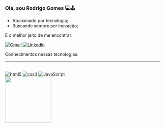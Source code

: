 
### Olá, sou Rodrigo Gomes 💻🕹️


- Apaixonado por tecnologia;
- Buscando sempre por inovação;


E o melhor jeito de me encontrar: 

[![Gmail](https://img.shields.io/badge/-Gmail-%23333?style=for-the-badge&logo=gmail&logoColor=white
)](rodrigogsantos285@gmail.com)
[![Linkedin](https://img.shields.io/badge/LinkedIn-0077B5?style=for-the-badge&logo=linkedin&logoColor=white
)](https://www.linkedin.com/in/rodrigo-gomes-288a63196/)

Conhecimentos nessas tecnologias:
<hr>
<div style='dislay: inline_block'><br>
<img align="center" alt="html5" src="https://img.shields.io/badge/HTML5-E34F26?style=for-the-badge&logo=html5&logoColor=white"/>
<img align="center" alt="css3" src="https://img.shields.io/badge/CSS3-1572B6?style=for-the-badge&logo=css3&logoColor=white"/>
<img align="center" alt="JavaScript" src="https://img.shields.io/badge/JavaScript-F7DF1E?style=for-the-badge&logo=javascript&logoColor=black"/>
</div>

<div style='dislay: inline_block'>
  <a href="https://github.com/rgdsantos">
    <img height="150em" src="https://camo.githubusercontent.com/c917281aa9d40f6c8d476ca73510fbe6ae354185d582c59c8cde167b6a83d39d/68747470733a2f2f6769746875622d726561646d652d73746174732e76657263656c2e6170702f6170693f757365726e616d653d6961676f7263617276616c686f26636f756e745f707269766174653d7472756526696e636c7564655f616c6c5f636f6d6d6974733d747275652673686f775f69636f6e733d74727565267468656d653d64726163756c6126686964655f626f726465723d66616c73652673686f775f6f776e65723d74727565" data-canonical-src="https://github-readme-stats.vercel.app/api?username=rgdsantos&amp;count_private=true&amp;include_all_commits=true&amp;show_icons=true&amp;theme=dracula&amp;hide_border=false&amp;show_owner=true" style="max-width: 100%;">
  </a>
</div>
